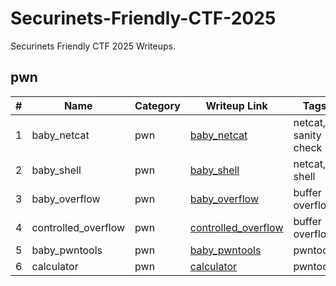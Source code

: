 # Securinets-Friendly-CTF-2025

Securinets Friendly CTF 2025 Writeups.

## pwn

| #   | Name                | Category | Writeup Link                                               | Tags                 |
| --- | ------------------- | -------- | ---------------------------------------------------------- | -------------------- |
| 1   | baby_netcat         | pwn      | [baby_netcat](./pwn/baby_netcat/README.md)                 | netcat, sanity check |
| 2   | baby_shell          | pwn      | [baby_shell](./pwn/baby_shell/README.md)                   | netcat, shell        |
| 3   | baby_overflow       | pwn      | [baby_overflow](./pwn/baby_overflow/README.md)             | buffer overflow      |
| 4   | controlled_overflow | pwn      | [controlled_overflow](./pwn/controlled_overflow/README.md) | buffer overflow      |
| 5   | baby_pwntools       | pwn      | [baby_pwntools](./pwn/baby_pwntools/README.md)             | pwntools             |
| 6   | calculator          | pwn      | [calculator](./pwn/baby_pwntools/README.md)                | pwntools             |
